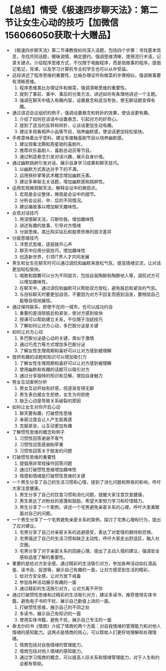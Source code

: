 # 【总结】情受《极速四步聊天法》：第二节让女生心动的技巧【加微信156066050获取十大赠品】

-   《极速四步聊天法》第二节课教授如何深入话题，包括四个步骤：寻找基本信息，寻找共同话题，暧昧调情，确定邀约。强调思维清晰，使用流行术语，记录关键点。介绍程序思维方式，不仅限于电脑程序，而是指做事的程序。提倡记笔记，背课，以及学习计算机专业的学生也可以从中受益。
-   这段讲述了程序思维的重要性，比喻办理证件和做菜的步骤相似，强调做事要有清晰思维。
    1.  程序思维类比办理证件和做菜，强调清晰思维的重要性。
    2.  提到了事前、事中、事后的分类方法，讲述如何有条理地讲述一个主题。
    3.  强调在聊天中插入有趣内容，设置悬念和适当夸张，使无聊话题变得有趣。
-   通过讲述会议组织的例子，强调设置悬念和转折的效果，使谈话更有趣。
    1.  介绍了如何在谈话中设置悬念，引起对方的好奇心。
    2.  提到了适当的反转和转折，让谈话更加生动有趣。
    3.  建议多观看相声小品等节目，培养幽默感，使谈话更加轻松愉快。
-   手疼意味着出乎意料，建议多接触喜剧节目以培养幽默感。
    1.  建议观看沈腾和周星驰的喜剧片。
    2.  推荐欢乐喜剧人、喜剧总动员等节目。
    3.  通过制造悬念引发对话兴趣，展示自身价值。
-   通过幽默挑衅引发对话，展示自身学习成果和聊天技巧。
    1.  以幽默方式表达对手下的不满。
    2.  运用铁砂掌等武术概念增加幽默元素。
    3.  建议多串联无关话题，增加幽默感和挑衅性。
-   运用宏观微观聊天法，解释会议中的微观点。
    1.  宏观是会议整体，微观是会议中的细节。
    2.  分析会议前、中、后的不同情况。
    3.  建议编故事以增加聊天趣味性。
-   女孩对话技巧
    1.  用深情聊天法，只聊你我，增加趣味性
    2.  讲述有趣的故事，引导对方情绪
    3.  分层思维，类比购买钻石和股票债券的层次差异
-   分层思维技巧
    1.  洋葱式思维，逐层拨开心声
    2.  聊天中应用分层技巧，增加趣味性
    3.  创造新世界，引领IT界人才共同发展
-   男生和女生在聊天时可以通过调侃和幽默来放松气氛，提高情绪交流，让对话更加轻松愉快。
    1.  唱歌和跳舞可以分为不同层次，包括自我陶醉和陶醉他人等，调侃对方可以增加趣味性。
    2.  在聊天中，通过调侃和幽默可以帮助双方放松，避免尴尬和紧张的气氛。
    3.  与目标聊天时要更加自信，不要因为对方不回复而感到沮丧，要相信自己能够自信地展现。
-   通过保持联系，即使不在同一城市，也可以成功约会
    1.  重要的是消除尴尬和紧张，使对方感到愉快
    2.  授课可以帮助建立关系，不仅限于泡妞技巧
    3.  了解如何让对方心动，多巴胺分泌是关键
-   如何让对方心动
    1.  多巴胺分泌是心动的关键，类似于激情
    2.  通过巧克力等方式增加多巴胺分泌
    3.  了解女性生理周期和喜好可以让对方感到被理解
-   提供有趣的话题和知识可以增加吸引力
    1.  了解女性生理周期和喜好可以让对方感到被理解
    2.  使用幽默和有趣的话题可以吸引对方
    3.  通过分享独特的知识和见解，增加自身魅力
-   男女互动案例分析
    1.  男女互动开始有好感，但逐渐变得无聊
    2.  男生表白被女生拒绝，女生为何拒绝
    3.  缺乏心动是导致关系破裂的原因
-   如何让女生对你开启心动
    1.  聊天要有趣，打破惯性思维
    2.  亲密过度会让人产生距离感
    3.  克服紧张，让互动更加有趣
-   了解惯性思维的概念和例子
    1.  习惯性回答谢谢不客气
    2.  习惯性回答感谢削苹果
    3.  习惯性回答关于脱发的问题
-   打破惯性思维的重要性
    1.  提倡用非常规操作回答问题
    2.  通过打破惯性思维增加趣味性
    3.  情感和情绪是打破惯性思维的关键
-   一个男生分享了自己的生活习惯和心情，提到了消化问题和熬夜的影响，呼吁大家注意健康。
    1.  男生分享了自己的饮食习惯和消化问题，提醒大家注意饮食健康。
    2.  男生表达了对粉丝的感激和鼓励，希望大家努力学习和珍惜精力。
    3.  男生分享了一个案例，讲述一个宅男避免亲密关系的心理，呼吁大家勇敢面对自己的问题。
-   一个男生分享了一个宅男避免亲密关系的案例，探讨了宅男心理和行为，提出了应对建议。
    1.  宅男分享了自己对亲密关系的逃避感受，表达了对爱情的期待和恐惧。
    2.  宅男描述了自己的生活习惯和缺乏主动性，呼吁大家走出舒适区，融入社交圈。
    3.  宅男分享了对于亲密关系的回避心理，提出了主动入侵的建议，强调安全感和适度了解的重要性。
-   重要的是给对方安全感，通过精彩的生活吸引对方，参加各种活动如红酒品鉴、读书会、捉游等，展示自己有趣的一面，让对方感受到生活的精彩。
    1.  给对方安全感，让对方放下戒备
    2.  参加各种活动展示有趣的一面
    3.  通过精彩的生活吸引对方，让对方离不开你
-   通过打破惯性思维和过精彩的生活吸引对方，建议多读书，推荐使用实体书籍，避免电子书的干扰，展示自己勤奋上进的一面。
    1.  打破惯性思维，展示自己的不同之处
    2.  多读书，展示自己有知识的一面
    3.  使用实体书籍，避免干扰，展示自己专注的一面
-   泰戈尔的书《情商》介绍了情商的两个方面：对自我情绪的管理能力和对他人情绪的感知能力。这两点是情商的核心，可以帮助人们更好地理解和处理情绪。
    1.  情商包括对自我情绪的管理能力。
    2.  情商包括对他人情绪的感知能力。
    3.  通过学习情商的概念，可以提高人际关系和情绪管理能力，对于人生和约会都有帮助。